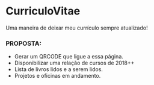 # CurriculoVitae
Uma maneira de deixar meu currículo sempre atualizado!

### PROPOSTA:
<ul>
  <li>Gerar um QRCODE que ligue a essa página.</li>
  <li>Disponibilizar uma relação de cursos de 2018++</li>
  <li>Lista de livros lidos e a serem lidos.</li>
  <li>Projetos e oficinas em andamento.</li>
</ul>
